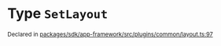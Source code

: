 # Type `SetLayout`
<sub>Declared in [packages/sdk/app-framework/src/plugins/common/layout.ts:97](https://github.com/dxos/dxos/blob/7194736719/packages/sdk/app-framework/src/plugins/common/layout.ts#L97)</sub>






